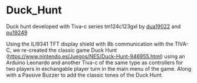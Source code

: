 # Duck_Hunt
Duck hunt developed with Tiva-c series tm124c123gxl by [dua19022](https://github.com/dua19022) and [pu19249](https://github.com/pu19249)

Using the ILI9341 TFT display shield with 8b communication with the TIVA-C, we re-created the classic game Duck Hunt (https://www.nintendo.es/Juegos/NES/Duck-Hunt-946955.html) using an Arduino Leonardo and another Tiva-c of the same type as controllers for two players in exchangable player turn in the main menu of the game. Along with a Passive Buzzer to add the classic tones of the Duck Hunt.
